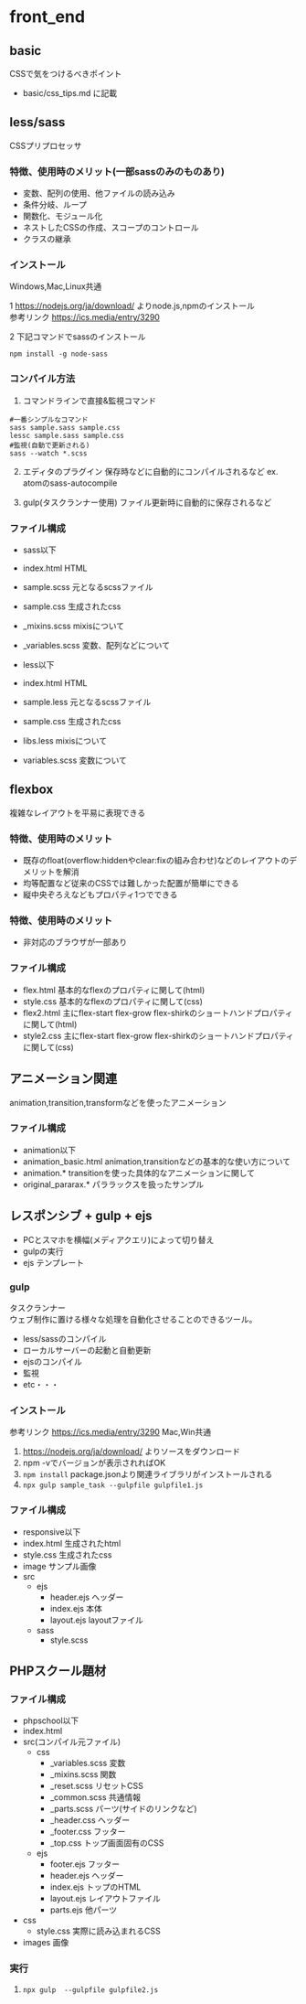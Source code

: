 # front_end


## basic
CSSで気をつけるべきポイント
- basic/css_tips.md に記載

## less/sass
CSSプリプロセッサ

### 特徴、使用時のメリット(一部sassのみのものあり)
- 変数、配列の使用、他ファイルの読み込み
- 条件分岐、ループ
- 関数化、モジュール化
- ネストしたCSSの作成、スコープのコントロール
- クラスの継承


### インストール

Windows,Mac,Linux共通

1 https://nodejs.org/ja/download/ よりnode.js,npmのインストール<br>
参考リンク https://ics.media/entry/3290

2 下記コマンドでsassのインストール
```
npm install -g node-sass
```

### コンパイル方法

1. コマンドラインで直接&監視コマンド
```
#一番シンプルなコマンド
sass sample.sass sample.css
lessc sample.sass sample.css
#監視(自動で更新される)
sass --watch *.scss
```
2. エディタのプラグイン
保存時などに自動的にコンパイルされるなど
ex. atomのsass-autocompile

3. gulp(タスクランナー使用)
ファイル更新時に自動的に保存されるなど

### ファイル構成
- sass以下
- index.html HTML
- sample.scss 元となるscssファイル
- sample.css 生成されたcss
- _mixins.scss mixisについて
- _variables.scss 変数、配列などについて

- less以下
- index.html HTML
- sample.less 元となるscssファイル
- sample.css 生成されたcss
- libs.less mixisについて
- variables.scss 変数について


## flexbox
複雑なレイアウトを平易に表現できる

### 特徴、使用時のメリット
- 既存のfloat(overflow:hiddenやclear:fixの組み合わせ)などのレイアウトのデメリットを解消
- 均等配置など従来のCSSでは難しかった配置が簡単にできる
- 縦中央ぞろえなどもプロパティ1つでできる

### 特徴、使用時のメリット
- 非対応のブラウザが一部あり

### ファイル構成
- flex.html 基本的なflexのプロパティに関して(html)
- style.css 基本的なflexのプロパティに関して(css)
- flex2.html 主にflex-start flex-grow flex-shirkのショートハンドプロパティに関して(html)
- style2.css 主にflex-start flex-grow flex-shirkのショートハンドプロパティに関して(css)

## アニメーション関連
animation,transition,transformなどを使ったアニメーション

### ファイル構成
- animation以下
- animation_basic.html animation,transitionなどの基本的な使い方について
- animation.* transitionを使った具体的なアニメーションに関して
- original_pararax.* パララックスを扱ったサンプル

## レスポンシブ + gulp + ejs
- PCとスマホを横幅(メディアクエリ)によって切り替え
- gulpの実行
- ejs テンプレート

### gulp

タスクランナー<br>
ウェブ制作に置ける様々な処理を自動化させることのできるツール。

- less/sassのコンパイル
- ローカルサーバーの起動と自動更新
- ejsのコンパイル
- 監視
- etc・・・

### インストール
参考リンク https://ics.media/entry/3290
Mac,Win共通
1. https://nodejs.org/ja/download/ よりソースをダウンロード
2. npm -vでバージョンが表示されればOK
3. ```npm install``` package.jsonより関連ライブラリがインストールされる
4. ```npx gulp sample_task --gulpfile gulpfile1.js```


### ファイル構成
- responsive以下
- index.html 生成されたhtml
- style.css  生成されたcss
- image サンプル画像
- src
  - ejs
    - header.ejs  ヘッダー
    - index.ejs   本体
    - layout.ejs  layoutファイル
  - sass
    - style.scss

## PHPスクール題材

### ファイル構成
- phpschool以下
- index.html
- src(コンパイル元ファイル)
  - css
      - _variables.scss 変数
      - _mixins.scss 関数
      - _reset.scss リセットCSS
      - _common.scss 共通情報  
      - _parts.scss パーツ(サイドのリンクなど)
      - _header.css ヘッダー    
      - _footer.css フッター
      - _top.css トップ画面固有のCSS
  - ejs
      - footer.ejs フッター
      - header.ejs ヘッダー
      - index.ejs トップのHTML
      - layout.ejs レイアウトファイル
      - parts.ejs 他パーツ
- css
  - style.css 実際に読み込まれるCSS
- images 画像

### 実行
1. ```npx gulp  --gulpfile gulpfile2.js```
